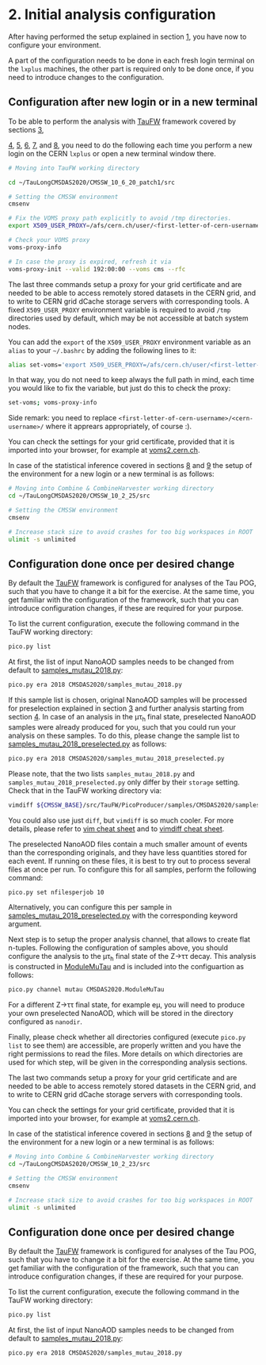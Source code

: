 # 2. Initial analysis configuration

After having performed the setup explained in section [1](sw_setup.md), you have now to configure your environment.

A part of the configuration needs to be done in each fresh login terminal on the `lxplus` machines, the other part is required only to be done once, if you need to introduce changes to the configuration.

## Configuration after new login or in a new terminal

To be able to perform the analysis with [TauFW](https://github.com/ArturAkh/TauFW.git) framework covered by sections [3](preselection.md),


[4](flat_n-tuples.md), [5](norm_and_corr_exp.md), [6](refine_ztautau.md), [7](es_tau.md),
and [8](prep_stat_inference.md), you need to do the following each time you perform a new login on the CERN `lxplus` or open a new terminal window there.

```sh
# Moving into TauFW working directory

cd ~/TauLongCMSDAS2020/CMSSW_10_6_20_patch1/src

# Setting the CMSSW environment
cmsenv

# Fix the VOMS proxy path explicitly to avoid /tmp directories.
export X509_USER_PROXY=/afs/cern.ch/user/<first-letter-of-cern-username>/<cern-username>/public/x509_voms

# Check your VOMS proxy
voms-proxy-info

# In case the proxy is expired, refresh it via
voms-proxy-init --valid 192:00:00 --voms cms --rfc
```

The last three commands setup a proxy for your grid certificate and are needed to be able to access remotely stored datasets in the CERN grid,
and to write to CERN grid dCache storage servers with corresponding tools. A fixed `X509_USER_PROXY` environment variable is required to avoid
`/tmp` directories used by default, which may be not accessible at batch system nodes.

You can add the `export` of the `X509_USER_PROXY` environment variable as an `alias` to your `~/.bashrc` by adding the following lines to it:

```sh
alias set-voms='export X509_USER_PROXY=/afs/cern.ch/user/<first-letter-of-cern-username>/<cern-username>/public/x509_voms'
```
In that way, you do not need to keep always the full path in mind, each time you would like to fix the variable, but just do this to check the proxy:

```sh
set-voms; voms-proxy-info
```

Side remark: you need to replace `<first-letter-of-cern-username>/<cern-username>/` where it apprears appropriately, of course :).

You can check the settings for your grid certificate, provided that it is imported into your browser, for example at [voms2.cern.ch](https://voms2.cern.ch:8443/voms/cms/user/home.action).

In case of the statistical inference covered in sections [8](prep_stat_inference.md) and [9](measurement.md) the setup of the environment for a new login or a new terminal is as follows:

```sh
# Moving into Combine & CombineHarvester working directory
cd ~/TauLongCMSDAS2020/CMSSW_10_2_25/src

# Setting the CMSSW environment
cmsenv

# Increase stack size to avoid crashes for too big workspaces in ROOT
ulimit -s unlimited
```

## Configuration done once per desired change

By default the [TauFW](https://github.com/ArturAkh/TauFW.git) framework is configured for analyses of the Tau POG, such that you have to change it a bit for the exercise.
At the same time, you get familiar with the configuration of the framework, such that you can introduce configuration changes, if these are required for your purpose.

To list the current configuration, execute the following command in the TauFW working directory:

```sh
pico.py list
```

At first, the list of input NanoAOD samples needs to be changed from default to [samples_mutau_2018.py](../../PicoProducer/samples/CMSDAS2020/samples_mutau_2018.py):

```sh
pico.py era 2018 CMSDAS2020/samples_mutau_2018.py
```

If this sample list is chosen, original NanoAOD samples will be processed for preselection explained in section [3](preselection.md) and further analysis starting from
section [4](flat_n-tuples.md). In case of an analysis in the &mu;&tau;<sub>h</sub> final state, preselected NanoAOD samples were already produced for you, such that you could run your analysis
on these samples. To do this, please change the sample list to [samples_mutau_2018_preselected.py](../../PicoProducer/samples/CMSDAS2020/samples_mutau_2018_preselected.py) as follows:

```sh
pico.py era 2018 CMSDAS2020/samples_mutau_2018_preselected.py
```

Please note, that the two lists `samples_mutau_2018.py` and `samples_mutau_2018_preselected.py` only differ by their `storage` setting. Check that in the TauFW working directory via:

```sh
vimdiff ${CMSSW_BASE}/src/TauFW/PicoProducer/samples/CMSDAS2020/samples_mutau_2018*.py
```

You could also use just `diff`, but `vimdiff` is so much cooler. For more details, please refer to [vim cheat sheet](https://vim.rtorr.com/)
and to [vimdiff cheat sheet](https://gist.github.com/brbsix/0d64ff0e798535a73778).

The preselected NanoAOD files contain a much smaller amount of events than the corresponding originals, and they have less quantities stored for each event. If running on these files,
it is best to try out to process several files at once per run. To configure this for all samples, perform the following command:

```sh
pico.py set nfilesperjob 10
```

Alternatively, you can configure this per sample in [samples_mutau_2018_preselected.py](../../PicoProducer/samples/CMSDAS2020/samples_mutau_2018_preselected.py) with the corresponding keyword argument.

Next step is to setup the proper analysis channel, that allows to create flat n-tuples.
Following the configuration of samples above, you should configure the analysis to the &mu;&tau;<sub>h</sub> final state of the Z&rarr;&tau;&tau; decay.
This analysis is constructed in [ModuleMuTau](../../PicoProducer/python/analysis/CMSDAS2020/ModuleMuTau.py) and is included into the configuartion as follows:

```sh
pico.py channel mutau CMSDAS2020.ModuleMuTau
```

For a different Z&rarr;&tau;&tau; final state, for example e&mu;, you will need to produce your own preselected NanoAOD, which will be stored in the directory configured as `nanodir`.

Finally, please check whether all directories configured (execute `pico.py list` to see them) are accessible, are properly written and you have the right permissions to read the files.
More details on which directories are used for which step, will be given in the corresponding analysis sections.


The last two commands setup a proxy for your grid certificate and are needed to be able to access remotely stored datasets in the CERN grid,
and to write to CERN grid dCache storage servers with corresponding tools.

You can check the settings for your grid certificate, provided that it is imported into your browser, for example at [voms2.cern.ch](https://voms2.cern.ch:8443/voms/cms/user/home.action).

In case of the statistical inference covered in sections [8](prep_stat_inference.md) and [9](measurement.md) the setup of the environment for a new login or a new terminal is as follows:

```sh
# Moving into Combine & CombineHarvester working directory
cd ~/TauLongCMSDAS2020/CMSSW_10_2_23/src

# Setting the CMSSW environment
cmsenv

# Increase stack size to avoid crashes for too big workspaces in ROOT
ulimit -s unlimited
```

## Configuration done once per desired change

By default the [TauFW](https://github.com/ArturAkh/TauFW.git) framework is configured for analyses of the Tau POG, such that you have to change it a bit for the exercise.
At the same time, you get familiar with the configuration of the framework, such that you can introduce configuration changes, if these are required for your purpose.

To list the current configuration, execute the following command in the TauFW working directory:

```sh
pico.py list
```

At first, the list of input NanoAOD samples needs to be changed from default to [samples_mutau_2018.py](../../PicoProducer/samples/CMSDAS2020/samples_mutau_2018.py):

```sh
pico.py era 2018 CMSDAS2020/samples_mutau_2018.py
```
